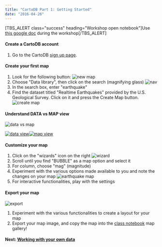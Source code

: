 ```yaml
---
title: "CartoDB Part 1: Getting Started"
date: "2016-04-26"
---
```


\[TBS\_ALERT class="success" heading="Workshop open notebook"\]Use [this google doc](https://goo.gl/Yde3w8) during the workshop\[/TBS\_ALERT\]

#### Create a CartoDB account

1. Go to the CartoDB [sign up page](https://cartodb.com/signup).

#### Create your first map

1. Look for the following button: ![new map](images/Screen-Shot-2016-04-25-at-11.42.41-AM.jpg)
2. Choose "Data library", then click on the search (magnifying glass) ![nav](images/Screen-Shot-2016-04-25-at-11.43.50-AM-420x67.jpg)
3. In the search box, enter "earthquake"
4. Find the dataset titled "Realtime Earthquakes" provided by the U.S. Geological Survey. Click on it and press the Create Map button. ![create map](images/Screen-Shot-2016-04-25-at-11.49.01-AM-420x304.jpg)

#### Understand DATA vs MAP view

![data vs map](images/Screen-Shot-2016-04-25-at-4.23.13-PM.jpg)

[![data view](images/Screen-Shot-2016-04-25-at-4.25.46-PM-420x351.jpg)](https://yohman.cartodb.com/viz/97996f24-0b16-11e6-a825-0e674067d321/table)[![map view](images/Screen-Shot-2016-04-25-at-4.24.45-PM-420x344.jpg)](https://yohman.cartodb.com/viz/97996f24-0b16-11e6-a825-0e674067d321/map)

#### Customize your map

1. Click on the "wizards" icon on the right ![wizard](images/Screen-Shot-2016-04-25-at-11.53.03-AM.jpg)
2. Scroll until you find "BUBBLE" as a map option and select it
3. For column, choose "mag" (magnitude)
4. Experiment with the various options made available to you and note the changes on your map ![earthquake map](images/Screen-Shot-2016-04-25-at-11.55.30-AM-420x507.jpg)
5. For interactive functionalities, play with the settings

#### Export your map

![export](images/Screen-Shot-2016-04-25-at-4.32.24-PM.jpg)

1. Experiment with the various functionalities to create a layout for your map
2. Export your map image, and copy the map into the [class notebook](https://goo.gl/Yde3w8) map gallery!

#### Next: [Working with your own data](http://sandbox.idre.ucla.edu/sandbox/cartodb-part-2-working-with-your-own-data)
